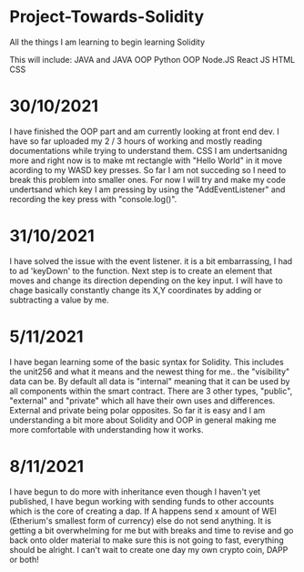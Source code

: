 # Project-Towards-Solidity
All the things I am learning to begin learning Solidity

This will include:
  JAVA and JAVA OOP
  Python OOP
  Node.JS
  React JS
  HTML 
  CSS
  
  
# 30/10/2021

I have finished the OOP part and am currently looking at front end dev. I have so far uploaded my 2 / 3 hours of working and mostly reading documentations while trying to understand them. CSS I am undertsanidng more and right now is to make mt rectangle with "Hello World" in it move acording to my WASD key presses. So far I am not succeding so I need to break this problem into smaller ones. For now I will try and make my code undertsand which key I am pressing by using the "AddEventListener" and recording the key press with "console.log()". 


# 31/10/2021

I have solved the issue with the event listener. it is a bit embarrassing, I had to ad 'keyDown' to the function. Next step is to create an element that moves and change its direction depending on the key input. I will have to chage basically constantly change its X,Y coordinates by adding or subtracting a value by me.


# 5/11/2021

I have began learning some of the basic syntax for Solidity. This includes the unit256 and what it means and the newest thing for me.. the "visibility" data can be. By default all data is "internal" meaning that it can be used by all components within the smart contract. There are 3 other types, "public", "external" and "private" which all have their own uses and differences. External and private being polar opposites. So far it is easy and I am understanding a bit more about Solidity and OOP in general making me more comfortable with understanding how it works.


# 8/11/2021

I have begun to do more with inheritance even though I haven't yet published, I have begun working with sending funds to other accounts which is the core of creating a dap. If A happens send x amount of WEI (Etherium's smallest form of currency) else do not send anything. It is getting a bit overwhelming for me but with breaks and time to revise and go back onto older material to make sure this is not going to fast, everything should be alright. I can't wait to create one day my own crypto coin, DAPP or both!
